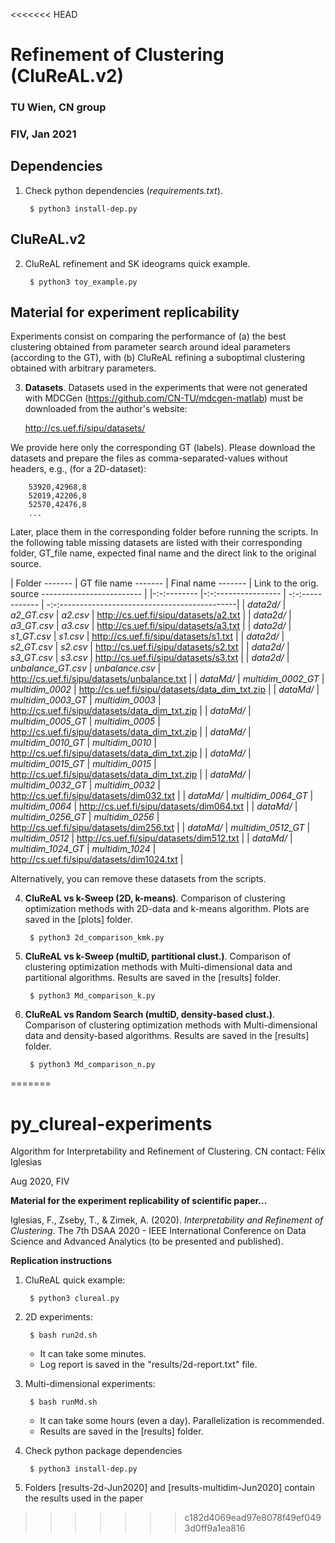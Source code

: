 <<<<<<< HEAD
# Refinement of Clustering (CluReAL.v2)
### TU Wien, CN group
### FIV, Jan 2021

## Dependencies

1. Check python dependencies (*requirements.txt*).

        $ python3 install-dep.py

## CluReAL.v2 

2. CluReAL refinement and SK ideograms quick example.

        $ python3 toy_example.py

## Material for experiment replicability 

Experiments consist on comparing the performance of (a) the best clustering obtained from parameter search around ideal parameters (according to the GT), with (b) CluReAL refining a suboptimal clustering obtained with arbitrary parameters. 

3. **Datasets**. Datasets used in the experiments that were not generated with MDCGen (https://github.com/CN-TU/mdcgen-matlab) must be downloaded from the author's website: 

    http://cs.uef.fi/sipu/datasets/

We provide here only the corresponding GT (labels). Please download the datasets and prepare the files as comma-separated-values without headers, e.g., (for a 2D-dataset):

        53920,42968,8
        52019,42206,8
        52570,42476,8
        ...

Later, place them in the corresponding folder before running the scripts. In the following table missing datasets are listed with their corresponding folder, GT_file name, expected final name and the direct link to the original source.

|  Folder  -------    |  GT file name  -------       |  Final name  ------- |  Link to the orig. source  -------------------------   |
|-:-:-------- |-:-:---------------- | -:-:------------ | -:-:--------------------------------------------|
| *data2d/*  | *a2_GT.csv*         | *a2.csv*         | http://cs.uef.fi/sipu/datasets/a2.txt           |
| *data2d/*  | *a3_GT.csv*         | *a3.csv*         | http://cs.uef.fi/sipu/datasets/a3.txt           |
| *data2d/*  | *s1_GT.csv*         | *s1.csv*         | http://cs.uef.fi/sipu/datasets/s1.txt           |
| *data2d/*  | *s2_GT.csv*         | *s2.csv*         | http://cs.uef.fi/sipu/datasets/s2.txt           |
| *data2d/*  | *s3_GT.csv*         | *s3.csv*         | http://cs.uef.fi/sipu/datasets/s3.txt           |
| *data2d/*  | *unbalance_GT.csv*  | *unbalance.csv*  | http://cs.uef.fi/sipu/datasets/unbalance.txt    |
| *dataMd/*  | *multidim_0002_GT*  | *multidim_0002*  | http://cs.uef.fi/sipu/datasets/data_dim_txt.zip |
| *dataMd/*  | *multidim_0003_GT*  | *multidim_0003*  | http://cs.uef.fi/sipu/datasets/data_dim_txt.zip |
| *dataMd/*  | *multidim_0005_GT*  | *multidim_0005*  | http://cs.uef.fi/sipu/datasets/data_dim_txt.zip |
| *dataMd/*  | *multidim_0010_GT*  | *multidim_0010*  | http://cs.uef.fi/sipu/datasets/data_dim_txt.zip |
| *dataMd/*  | *multidim_0015_GT*  | *multidim_0015*  | http://cs.uef.fi/sipu/datasets/data_dim_txt.zip |
| *dataMd/*  | *multidim_0032_GT*  | *multidim_0032*  | http://cs.uef.fi/sipu/datasets/dim032.txt       |
| *dataMd/*  | *multidim_0064_GT*  | *multidim_0064*  | http://cs.uef.fi/sipu/datasets/dim064.txt       |
| *dataMd/*  | *multidim_0256_GT*  | *multidim_0256*  | http://cs.uef.fi/sipu/datasets/dim256.txt       |
| *dataMd/*  | *multidim_0512_GT*  | *multidim_0512*  | http://cs.uef.fi/sipu/datasets/dim512.txt       |
| *dataMd/*  | *multidim_1024_GT*  | *multidim_1024*  | http://cs.uef.fi/sipu/datasets/dim1024.txt      |

Alternatively, you can remove these datasets from the scripts. 
   
4. **CluReAL vs k-Sweep (2D, k-means)**. Comparison of clustering optimization methods with 2D-data and k-means algorithm. Plots are saved in the [plots] folder.

        $ python3 2d_comparison_kmk.py

4. **CluReAL vs k-Sweep (multiD, partitional clust.)**. Comparison of clustering optimization methods with Multi-dimensional data and partitional algorithms. Results are saved in the [results] folder.

        $ python3 Md_comparison_k.py

4. **CluReAL vs Random Search (multiD, density-based clust.)**. Comparison of clustering optimization methods with Multi-dimensional data and density-based algorithms. Results are saved in the [results] folder.

        $ python3 Md_comparison_n.py


=======
# py_clureal-experiments
Algorithm for Interpretability and Refinement of Clustering. CN contact: Félix Iglesias 

Aug 2020, FIV

**Material for the experiment replicability of scientific paper...**

Iglesias, F., Zseby, T., & Zimek, A. (2020). *Interpretability and Refinement of Clustering*. The 7th DSAA 2020 - IEEE International Conference on Data Science and Advanced Analytics (to be presented and published).


**Replication instructions**

1. CluReAL quick example:

        $ python3 clureal.py


2. 2D experiments:

        $ bash run2d.sh

    - It can take some minutes.
    - Log report is saved in the "results/2d-report.txt" file.


3. Multi-dimensional experiments:

        $ bash runMd.sh

    - It can take some hours (even a day). Parallelization is recommended.
    - Results are saved in the [results] folder.


4. Check python package dependencies

        $ python3 install-dep.py


5. Folders [results-2d-Jun2020] and [results-multidim-Jun2020] contain the results used in the paper
>>>>>>> c182d4069ead97e8078f49ef0493d0ff9a1ea816
